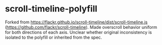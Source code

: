 # scroll-timeline-polyfill

Forked from https://flackr.github.io/scroll-timeline/dist/scroll-timeline.js (https://github.com/flackr/scroll-timeline). Made overscroll behavior uniform for both directions of each axis. Unclear whether original inconsistency is isolated to the polyfill or inherited from the spec.
